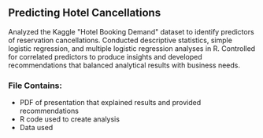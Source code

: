 ## Predicting Hotel Cancellations
Analyzed the Kaggle "Hotel Booking Demand" dataset to identify predictors of reservation cancellations. Conducted descriptive statistics, simple logistic regression, and multiple logistic regression analyses in R. Controlled for correlated predictors to produce insights and developed recommendations that balanced analytical results with business needs.

### File Contains: 
  * PDF of presentation that explained results and provided recommendations
  * R code used to create analysis
  * Data used 
